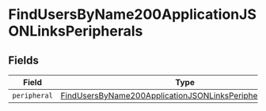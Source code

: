 # FindUsersByName200ApplicationJSONLinksPeripherals


## Fields

| Field                                                                                                                                                 | Type                                                                                                                                                  | Required                                                                                                                                              | Description                                                                                                                                           |
| ----------------------------------------------------------------------------------------------------------------------------------------------------- | ----------------------------------------------------------------------------------------------------------------------------------------------------- | ----------------------------------------------------------------------------------------------------------------------------------------------------- | ----------------------------------------------------------------------------------------------------------------------------------------------------- |
| `peripheral`                                                                                                                                          | [FindUsersByName200ApplicationJSONLinksPeripheralsPeripheral](../../models/operations/findusersbyname200applicationjsonlinksperipheralsperipheral.md) | :heavy_minus_sign:                                                                                                                                    | N/A                                                                                                                                                   |
